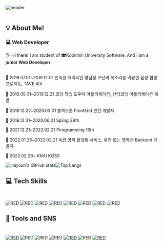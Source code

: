 
![header](https://capsule-render.vercel.app/api?type=transparent&fontColor=703ee5&text=Welcome&height=150&fontSize=60&desc=hayoun_Song%20Github%20&descAlignY=75&descAlign=60)
<br></br>
<h2>💡 About Me!  </h2>
<h3>💻 Web Developer</h3>
<h>🖐 Hi there! I am student of 🎓Kookmin University Software. And I am a <b>junior Web Developer</b>.  <br></br></h>

<d>🐶 2019.07.01~2019.12.01 친숙한 캐릭터인 명탐정 코난의 목소리를 이용한 음성 합성 프로젝트, TAVE 4th</d>

<d>🐤 2019.09.01~2019.12.21 코딩 학습 도우미 어플리케이션, 산타코딩 어플리케이션 개발</d>

<d>🐴 2019.12.22~2020.03.01 블랙스톤 FrontEnd 인턴 개발자 </d>

<d>🐧 2019.12.31~2020.06.01 Spling 39th </d>

<d>🐠 2021.12.21~2022.02.21 Pirogramming 16th </d>

<d>🐔 2022.01.25~2022.02.21 독립 영화 플렛폼 서비스, 주인 없는 영화관 Backend 개발자 </d>

<d>🦆 2022.02.26~ KMU KOSS </d>

<d></d>


![Hayoun's GitHub stats](https://github-readme-stats.vercel.app/api?username=hayounSong&show_icons=true&)![Top Langs](https://github-readme-stats.vercel.app/api/top-langs/?username=hayounSong&layout=compact)


<h2>💻 Tech Skills <br></br></h2>


<div>
<img alt="RED" src ="https://img.shields.io/badge/Python-blue.svg?&style=for-the-badge&logo=Python&logoColor=white"/>
<img alt="RED" src ="https://img.shields.io/badge/Django-092E20.svg?&style=for-the-badge&logo=Django&logoColor=white"/>
<img alt="RED" src ="https://img.shields.io/badge/JAVA-004027.svg?&style=for-the-badge&logo=Jameson&logoColor=white"/>
<img alt="RED" src ="https://img.shields.io/badge/REACT-61DAFB.svg?&style=for-the-badge&logo=React&logoColor=white"/>
<img alt="RED" src ="https://img.shields.io/badge/SPRING-6DB33F.svg?&style=for-the-badge&logo=Spring&logoColor=white"/>
<img alt="RED" src ="https://img.shields.io/badge/JAVASCRIPT-F7DF1E.svg?&style=for-the-badge&logo=JavaScript&logoColor=white"/>
<img alt="RED" src ="https://img.shields.io/badge/HTML5-E34F26.svg?&style=for-the-badge&logo=CSS3&logoColor=white"/>
<img alt="RED" src ="https://img.shields.io/badge/CSS3-1572B6.svg?&style=for-the-badge&logo=HTML5&logoColor=white"/>
</div>

<h2>📝 Tools and SNS<br></br> </h2>


<div>
<a href="https://github.com/hayounSong/"><img alt="RED" src ="https://img.shields.io/badge/Github-181717.svg?&style=for-the-badge&logo=GitHub&logoColor=white"/></a>
<img alt="RED" src ="https://img.shields.io/badge/Adobe%20XD-FF61F6.svg?&style=for-the-badge&logo=Adobe%20XD&logoColor=white"/>
<img alt="RED" src ="https://img.shields.io/badge/Firebase-FFCA28.svg?&style=for-the-badge&logo=Firebase&logoColor=white"/>
<img alt="RED" src ="https://img.shields.io/badge/Notion-000000.svg?&style=for-the-badge&logo=Notion&logoColor=white"/>
<a href="https://blog.naver.com/fishingest"><img alt="RED" src ="https://img.shields.io/badge/BLOG-03C75A.svg?&style=for-the-badge&logo=Naver&logoColor=white"/></a>
<img alt="RED" src ="https://img.shields.io/badge/fishingest@kookmin.ac.kr-EA4335.svg?&style=for-the-badge&logo=Gmail&logoColor=white"/>
<a href="https://www.instagram.com/hayoun_song/"><img alt="RED" src ="https://img.shields.io/badge/Instagram-E4405F.svg?&style=for-the-badge&logo=Instagram&logoColor=white"/></a>

</div>

<!--



**hayounSong/hayounSong** is a ✨ _special_ ✨ repository because its `README.md` (this file) appears on your GitHub profile.

Here are some ideas to get you started:

- 🔭 I’m currently working on ...
- 🌱 I’m currently learning ...
- 👯 I’m looking to collaborate on ...
- 🤔 I’m looking for help with ...
- 💬 Ask me about ...
- 📫 How to reach me: ...
- 😄 Pronouns: ...
- ⚡ Fun fact: ...
-->
